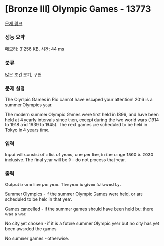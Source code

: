 # [Bronze III] Olympic Games - 13773 

[문제 링크](https://www.acmicpc.net/problem/13773) 

### 성능 요약

메모리: 31256 KB, 시간: 44 ms

### 분류

많은 조건 분기, 구현

### 문제 설명

<p>The Olympic Games in Rio cannot have escaped your attention! 2016 is a summer Olympics year.</p>

<p>The modern summer Olympic Games were first held in 1896, and have been held at 4 yearly intervals since then, except during the two world wars (1914 to 1918 and 1939 to 1945). The next games are scheduled to be held in Tokyo in 4 years time.</p>

### 입력 

 <p>Input will consist of a list of years, one per line, in the range 1860 to 2030 inclusive. The final year will be 0 – do not process that year.</p>

### 출력 

 <p>Output is one line per year. The year is given followed by:</p>

<p>Summer Olympics - if the summer Olympic Games were held, or are scheduled to be held in that year.</p>

<p>Games cancelled - if the summer games should have been held but there was a war.</p>

<p>No city yet chosen - if it is a future summer Olympic year but no city has yet been awarded the games</p>

<p>No summer games - otherwise.</p>

